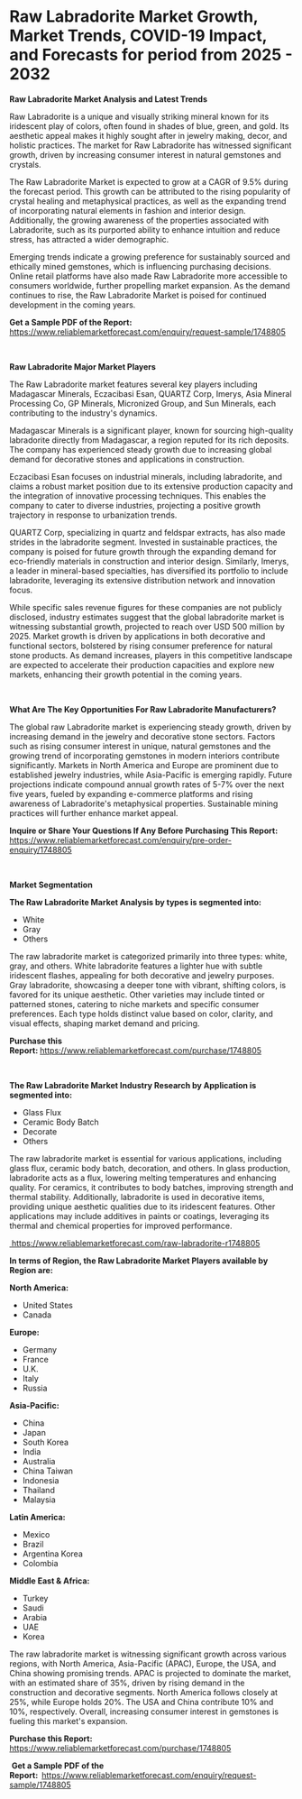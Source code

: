 <p><h1>Raw Labradorite Market Growth, Market Trends, COVID-19 Impact, and Forecasts for period from 2025 - 2032</h1></p><p><strong>Raw Labradorite Market Analysis and Latest Trends</strong></p>
<p><p>Raw Labradorite is a unique and visually striking mineral known for its iridescent play of colors, often found in shades of blue, green, and gold. Its aesthetic appeal makes it highly sought after in jewelry making, decor, and holistic practices. The market for Raw Labradorite has witnessed significant growth, driven by increasing consumer interest in natural gemstones and crystals.</p><p>The Raw Labradorite Market is expected to grow at a CAGR of 9.5% during the forecast period. This growth can be attributed to the rising popularity of crystal healing and metaphysical practices, as well as the expanding trend of incorporating natural elements in fashion and interior design. Additionally, the growing awareness of the properties associated with Labradorite, such as its purported ability to enhance intuition and reduce stress, has attracted a wider demographic.</p><p>Emerging trends indicate a growing preference for sustainably sourced and ethically mined gemstones, which is influencing purchasing decisions. Online retail platforms have also made Raw Labradorite more accessible to consumers worldwide, further propelling market expansion. As the demand continues to rise, the Raw Labradorite Market is poised for continued development in the coming years.</p></p>
<p><strong>Get a Sample PDF of the Report:&nbsp;</strong> <a href="https://www.reliablemarketforecast.com/enquiry/request-sample/1748805?utm_campaign=2991&utm_medium=2&utm_source=Github&utm_content=ia&utm_term=18042025&utm_id=raw-labradorite">https://www.reliablemarketforecast.com/enquiry/request-sample/1748805</a></p>
<p>&nbsp;</p>
<p><strong>Raw Labradorite Major Market Players</strong></p>
<p><p>The Raw Labradorite market features several key players including Madagascar Minerals, Eczacibasi Esan, QUARTZ Corp, Imerys, Asia Mineral Processing Co, GP Minerals, Micronized Group, and Sun Minerals, each contributing to the industry's dynamics. </p><p>Madagascar Minerals is a significant player, known for sourcing high-quality labradorite directly from Madagascar, a region reputed for its rich deposits. The company has experienced steady growth due to increasing global demand for decorative stones and applications in construction. </p><p>Eczacibasi Esan focuses on industrial minerals, including labradorite, and claims a robust market position due to its extensive production capacity and the integration of innovative processing techniques. This enables the company to cater to diverse industries, projecting a positive growth trajectory in response to urbanization trends.</p><p>QUARTZ Corp, specializing in quartz and feldspar extracts, has also made strides in the labradorite segment. Invested in sustainable practices, the company is poised for future growth through the expanding demand for eco-friendly materials in construction and interior design. Similarly, Imerys, a leader in mineral-based specialties, has diversified its portfolio to include labradorite, leveraging its extensive distribution network and innovation focus.</p><p>While specific sales revenue figures for these companies are not publicly disclosed, industry estimates suggest that the global labradorite market is witnessing substantial growth, projected to reach over USD 500 million by 2025. Market growth is driven by applications in both decorative and functional sectors, bolstered by rising consumer preference for natural stone products. As demand increases, players in this competitive landscape are expected to accelerate their production capacities and explore new markets, enhancing their growth potential in the coming years.</p></p>
<p>&nbsp;</p>
<p><strong>What Are The Key Opportunities For Raw Labradorite Manufacturers?</strong></p>
<p><p>The global raw Labradorite market is experiencing steady growth, driven by increasing demand in the jewelry and decorative stone sectors. Factors such as rising consumer interest in unique, natural gemstones and the growing trend of incorporating gemstones in modern interiors contribute significantly. Markets in North America and Europe are prominent due to established jewelry industries, while Asia-Pacific is emerging rapidly. Future projections indicate compound annual growth rates of 5-7% over the next five years, fueled by expanding e-commerce platforms and rising awareness of Labradorite's metaphysical properties. Sustainable mining practices will further enhance market appeal.</p></p>
<p><strong>Inquire or Share Your Questions If Any Before Purchasing This Report:</strong> <a href="https://www.reliablemarketforecast.com/enquiry/pre-order-enquiry/1748805?utm_campaign=2991&utm_medium=2&utm_source=Github&utm_content=ia&utm_term=18042025&utm_id=raw-labradorite">https://www.reliablemarketforecast.com/enquiry/pre-order-enquiry/1748805</a></p>
<p>&nbsp;</p>
<p><strong>Market Segmentation</strong></p>
<p><strong>The Raw Labradorite Market Analysis by types is segmented into:</strong></p>
<p><ul><li>White</li><li>Gray</li><li>Others</li></ul></p>
<p><p>The raw labradorite market is categorized primarily into three types: white, gray, and others. White labradorite features a lighter hue with subtle iridescent flashes, appealing for both decorative and jewelry purposes. Gray labradorite, showcasing a deeper tone with vibrant, shifting colors, is favored for its unique aesthetic. Other varieties may include tinted or patterned stones, catering to niche markets and specific consumer preferences. Each type holds distinct value based on color, clarity, and visual effects, shaping market demand and pricing.</p></p>
<p><strong>Purchase this Report:&nbsp;</strong><a href="https://www.reliablemarketforecast.com/purchase/1748805?utm_campaign=2991&utm_medium=2&utm_source=Github&utm_content=ia&utm_term=18042025&utm_id=raw-labradorite">https://www.reliablemarketforecast.com/purchase/1748805</a></p>
<p>&nbsp;</p>
<p><strong>The Raw Labradorite Market Industry Research by Application is segmented into:</strong></p>
<p><ul><li>Glass Flux</li><li>Ceramic Body Batch</li><li>Decorate</li><li>Others</li></ul></p>
<p><p>The raw labradorite market is essential for various applications, including glass flux, ceramic body batch, decoration, and others. In glass production, labradorite acts as a flux, lowering melting temperatures and enhancing quality. For ceramics, it contributes to body batches, improving strength and thermal stability. Additionally, labradorite is used in decorative items, providing unique aesthetic qualities due to its iridescent features. Other applications may include additives in paints or coatings, leveraging its thermal and chemical properties for improved performance.</p></p>
<p><a href="https://www.reliablemarketforecast.com/raw-labradorite-r1748805?utm_campaign=2991&utm_medium=2&utm_source=Github&utm_content=ia&utm_term=18042025&utm_id=raw-labradorite">&nbsp;https://www.reliablemarketforecast.com/raw-labradorite-r1748805</a></p>
<p><strong>In terms of Region, the Raw Labradorite Market Players available by Region are:</strong></p>
<p>
    <p> <strong> North America: </strong>
        <ul>
            <li>United States</li>
            <li>Canada</li>
        </ul>
        </p> 
    <p> <strong> Europe: </strong>
        <ul>
            <li>Germany</li>
            <li>France</li>
            <li>U.K.</li>
            <li>Italy</li>
            <li>Russia</li>
        </ul>
        </p> 
    <p> <strong> Asia-Pacific: </strong>
        <ul>
            <li>China</li>
            <li>Japan</li>
            <li>South Korea</li>
            <li>India</li>
            <li>Australia</li>
            <li>China Taiwan</li>
            <li>Indonesia</li>
            <li>Thailand</li>
            <li>Malaysia</li>
        </ul>
        </p> 
    <p> <strong> Latin America: </strong>
        <ul>
            <li>Mexico</li>
            <li>Brazil</li>
            <li>Argentina Korea</li>
            <li>Colombia</li>
        </ul>
        </p> 
    <p> <strong> Middle East & Africa: </strong>
        <ul>
            <li>Turkey</li>
            <li>Saudi</li>
            <li>Arabia</li>
            <li>UAE</li>
            <li>Korea</li>
        </ul>
    </p>
    </p>
<p><p>The raw labradorite market is witnessing significant growth across various regions, with North America, Asia-Pacific (APAC), Europe, the USA, and China showing promising trends. APAC is projected to dominate the market, with an estimated share of 35%, driven by rising demand in the construction and decorative segments. North America follows closely at 25%, while Europe holds 20%. The USA and China contribute 10% and 10%, respectively. Overall, increasing consumer interest in gemstones is fueling this market's expansion.</p></p>
<p><strong>Purchase this Report: </strong><a href="https://www.reliablemarketforecast.com/purchase/1748805?utm_campaign=2991&utm_medium=2&utm_source=Github&utm_content=ia&utm_term=18042025&utm_id=raw-labradorite">https://www.reliablemarketforecast.com/purchase/1748805</a></p>
<p>&nbsp;<strong>Get a Sample PDF of the Report:&nbsp;&nbsp;</strong><a href="https://www.reliablemarketforecast.com/enquiry/request-sample/1748805?utm_campaign=2991&utm_medium=2&utm_source=Github&utm_content=ia&utm_term=18042025&utm_id=raw-labradorite">https://www.reliablemarketforecast.com/enquiry/request-sample/1748805</a></p>
<p><strong></strong></p>
<p><p></p><p></p><p></p></p>